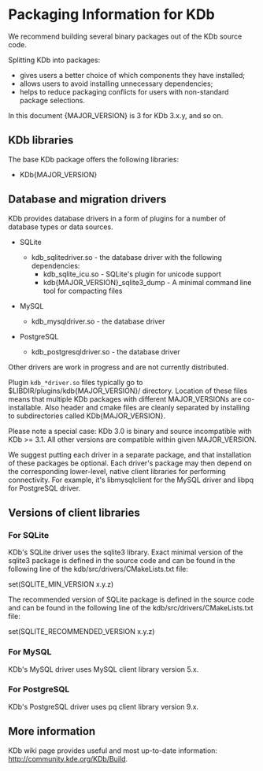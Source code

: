 # Packaging Information for KDb

We recommend building several binary packages out of the KDb source code.

Splitting KDb into packages:
 * gives users a better choice of which components they have installed;
 * allows users to avoid installing unnecessary dependencies;
 * helps to reduce packaging conflicts for users with non-standard
   package selections.

In this document {MAJOR_VERSION} is 3 for KDb 3.x.y, and so on.


## KDb libraries

The base KDb package offers the following libraries:
 * KDb{MAJOR_VERSION}


## Database and migration drivers

KDb provides database drivers in a form of plugins for a number
of database types or data sources.

* SQLite
  * kdb_sqlitedriver.so - the database driver with the following dependencies:
    * kdb_sqlite_icu.so - SQLite's plugin for unicode support
    * kdb{MAJOR_VERSION}_sqlite3_dump - A minimal command line tool for compacting files

* MySQL
  * kdb_mysqldriver.so - the database driver

* PostgreSQL
  * kdb_postgresqldriver.so - the database driver


Other drivers are work in progress and are not currently distributed.

Plugin `kdb_*driver.so` files typically go to $LIBDIR/plugins/kdb{MAJOR_VERSION}/ directory.
Location of these files means that multiple KDb packages with different MAJOR_VERSIONs
are co-installable. Also header and cmake files are cleanly separated by installing
to subdirectories called KDb{MAJOR_VERSION}.

Please note a special case: KDb 3.0 is binary and source incompatible with KDb >= 3.1.
All other versions are compatible within given MAJOR_VERSION.

We suggest putting each driver in a separate package, and that installation of
these packages be optional. Each driver's package may then depend on the
corresponding lower-level, native client libraries for performing connectivity.
For example, it's libmysqlclient for the MySQL driver and libpq for PostgreSQL driver.


## Versions of client libraries

### For SQLite

KDb's SQLite driver uses the sqlite3 library. Exact minimal version of the
sqlite3 package is defined in the source code and can be found in the
following line of the kdb/src/drivers/CMakeLists.txt file:

set(SQLITE_MIN_VERSION x.y.z)

The recommended version of SQLite package is defined in the source code and can
be found in the following line of the kdb/src/drivers/CMakeLists.txt file:

set(SQLITE_RECOMMENDED_VERSION x.y.z)

### For MySQL

KDb's MySQL driver uses MySQL client library version 5.x.

### For PostgreSQL

KDb's PostgreSQL driver uses pq client library version 9.x.


## More information

KDb wiki page provides useful and most up-to-date information: http://community.kde.org/KDb/Build.
